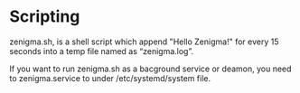 # Scripting

zenigma.sh, is a shell script which append "Hello Zenigma!" for every 15 seconds into a temp file named as “zenigma.log”.

If you want to run zenigma.sh as a bacground service or deamon, you need to zenigma.service to under /etc/systemd/system file.
